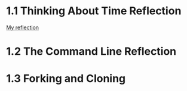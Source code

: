 # 1.1 Thinking About Time Reflection
[My reflection](https://devbootcamp.instructure.com/courses/13/assignments/1066/submissions/631?preview=1&rand=574762#)


# 1.2 The Command Line Reflection



# 1.3 Forking and Cloning